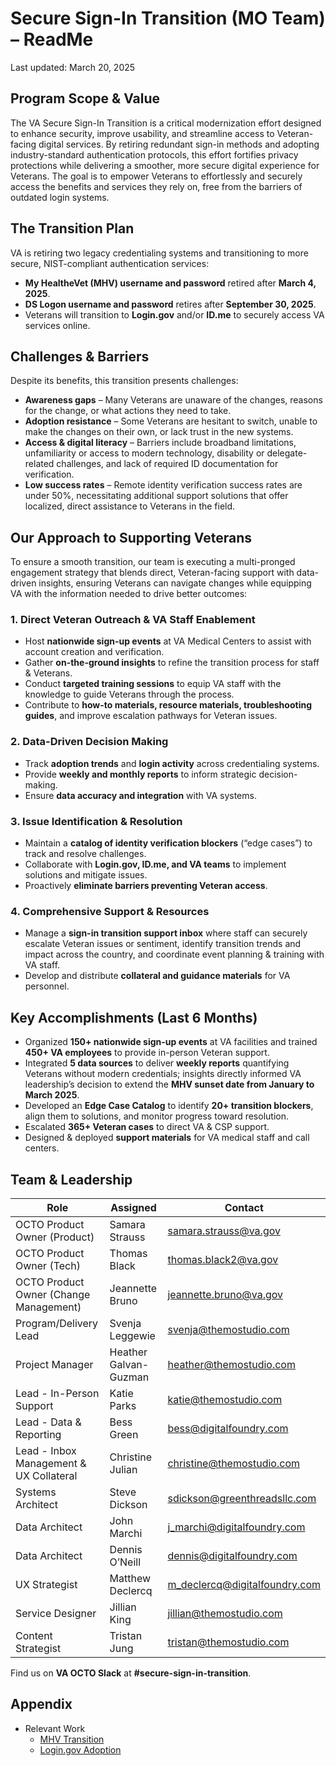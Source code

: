 # Secure Sign-In Transition (MO Team) – ReadMe
Last updated: March 20, 2025

## Program Scope & Value  
The VA Secure Sign-In Transition is a critical modernization effort designed to enhance security, improve usability, and streamline access to Veteran-facing digital services. By retiring redundant sign-in methods and adopting industry-standard authentication protocols, this effort fortifies privacy protections while delivering a smoother, more secure digital experience for Veterans. The goal is to empower Veterans to effortlessly and securely access the benefits and services they rely on, free from the barriers of outdated login systems.  

## The Transition Plan  
VA is retiring two legacy credentialing systems and transitioning to more secure, NIST-compliant authentication services:  

- **My HealtheVet (MHV) username and password** retired after **March 4, 2025**.  
- **DS Logon username and password** retires after **September 30, 2025**.  
- Veterans will transition to **Login.gov** and/or **ID.me** to securely access VA services online.  

## Challenges & Barriers  
Despite its benefits, this transition presents challenges:  

- **Awareness gaps** – Many Veterans are unaware of the changes, reasons for the change, or what actions they need to take.  
- **Adoption resistance** – Some Veterans are hesitant to switch, unable to make the changes on their own, or lack trust in the new systems.  
- **Access & digital literacy** – Barriers include broadband limitations, unfamiliarity or access to modern technology, disability or delegate-related challenges, and lack of required ID documentation for verification.  
- **Low success rates** – Remote identity verification success rates are under 50%, necessitating additional support solutions that offer localized, direct assistance to Veterans in the field.  

## Our Approach to Supporting Veterans  
To ensure a smooth transition, our team is executing a multi-pronged engagement strategy that blends direct, Veteran-facing support with data-driven insights, ensuring Veterans can navigate changes while equipping VA with the information needed to drive better outcomes:  

### 1. Direct Veteran Outreach & VA Staff Enablement  
- Host **nationwide sign-up events** at VA Medical Centers to assist with account creation and verification.  
- Gather **on-the-ground insights** to refine the transition process for staff & Veterans.  
- Conduct **targeted training sessions** to equip VA staff with the knowledge to guide Veterans through the process.  
- Contribute to **how-to materials, resource materials, troubleshooting guides**, and improve escalation pathways for Veteran issues.  

### 2. Data-Driven Decision Making  
- Track **adoption trends** and **login activity** across credentialing systems.  
- Provide **weekly and monthly reports** to inform strategic decision-making.  
- Ensure **data accuracy and integration** with VA systems.  

### 3. Issue Identification & Resolution  
- Maintain a **catalog of identity verification blockers** (“edge cases”) to track and resolve challenges.  
- Collaborate with **Login.gov, ID.me, and VA teams** to implement solutions and mitigate issues.  
- Proactively **eliminate barriers preventing Veteran access**.  

### 4. Comprehensive Support & Resources  
- Manage a **sign-in transition support inbox** where staff can securely escalate Veteran issues or sentiment, identify transition trends and impact across the country, and coordinate event planning & training with VA staff.  
- Develop and distribute **collateral and guidance materials** for VA personnel.  

## Key Accomplishments (Last 6 Months)  
- Organized **150+ nationwide sign-up events** at VA facilities and trained **450+ VA employees** to provide in-person Veteran support.  
- Integrated **5 data sources** to deliver **weekly reports** quantifying Veterans without modern credentials; insights directly informed VA leadership’s decision to extend the **MHV sunset date from January to March 2025**.  
- Developed an **Edge Case Catalog** to identify **20+ transition blockers**, align them to solutions, and monitor progress toward resolution.  
- Escalated **365+ Veteran cases** to direct VA & CSP support.  
- Designed & deployed **support materials** for VA medical staff and call centers.

## Team & Leadership  

| Role                                     | Assigned               | Contact                        |
|------------------------------------------|------------------------|--------------------------------|
| OCTO Product Owner (Product)         | Samara Strauss         | samara.strauss@va.gov         |
| OCTO Product Owner (Tech)            | Thomas Black          | thomas.black2@va.gov          |
| OCTO Product Owner (Change Management) | Jeannette Bruno      | jeannette.bruno@va.gov        |
| Program/Delivery Lead                | Svenja Leggewie       | svenja@themostudio.com        |
| Project Manager                     | Heather Galvan-Guzman | heather@themostudio.com       |
| Lead - In-Person Support             | Katie Parks           | katie@themostudio.com         |
| Lead - Data & Reporting              | Bess Green            | bess@digitalfoundry.com       |
| Lead - Inbox Management & UX Collateral | Christine Julian    | christine@themostudio.com     |
| Systems Architect                    | Steve Dickson         | sdickson@greenthreadsllc.com  |
| Data Architect                       | John Marchi           | j_marchi@digitalfoundry.com   |
| Data Architect                        | Dennis O’Neill        | dennis@digitalfoundry.com     |
| UX Strategist                         | Matthew Declercq      | m_declercq@digitalfoundry.com |
| Service Designer                      | Jillian King          | jillian@themostudio.com       |
| Content Strategist                    | Tristan Jung          | tristan@themostudio.com       |

Find us on **VA OCTO Slack** at **#secure-sign-in-transition**.  

## Appendix
- Relevant Work
  - [MHV Transition](https://github.com/department-of-veterans-affairs/va.gov-team/blob/master/products/identity/sign-in-transition/mhv-transition/README.md)
  - [Login.gov Adoption](https://github.com/department-of-veterans-affairs/va.gov-team/tree/e32e25d1aae2b334ed7ef7892e20c2f8aeaa6a6e/products/login.gov-adoption)
  
